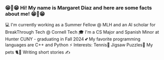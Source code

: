 ### 😁👋😁 Hi! My name is Margaret Diaz and here are some facts about me! 😁👋😁
💻 I'm currently working as a Summer Fellow @ MLH and an AI scholar for BreakThrough Tech @ Cornell Tech
🎓 I'm a CS Major and Spanish Minor at Hunter CUNY - graduating in Fall 2024
💕 My favorite programming languages are C++ and Python
⚡ Interests: Tennis🎾 Jigsaw Puzzles🧩 My pets 🐈🐶 Writing short stories ✍

<!--
**MargaretDiaz4570/MargaretDiaz4570** is a ✨ _special_ ✨ repository because its `README.md` (this file) appears on your GitHub profile.

Here are some ideas to get you started:

- 🔭 I’m currently working on ...
- 🌱 I’m currently learning ...
- 👯 I’m looking to collaborate on ...
- 🤔 I’m looking for help with ...
- 💬 Ask me about ...
- 📫 How to reach me: ...
- 😄 Pronouns: ...
- ⚡ Fun fact: ...
-->
